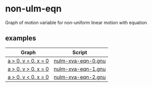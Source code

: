 # non-ulm-eqn
Graph of motion variable for non-uniform linear motion with equation


## examples
Graph | Script
:-: | :-:
[a > 0, v = 0, x = 0](nulm-xva-eqn-0.md) | [nulm-xva-eqn-0.gnu](nulm-xva-eqn-0.gnu)
[a > 0, v > 0, x = 0](nulm-xva-eqn-1.md) | [nulm-xva-eqn-1.gnu](nulm-xva-eqn-1.gnu)
[a > 0, v < 0, x = 0](nulm-xva-eqn-2.md) | [nulm-xva-eqn-2.gnu](nulm-xva-eqn-2.gnu)